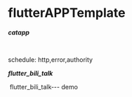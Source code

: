 # flutterAPPTemplate

***catapp***

​	

schedule: http,error,authority

***flutter_bili_talk***

​	flutter_bili_talk--- demo
